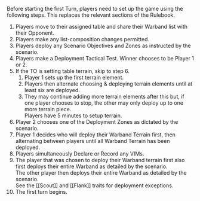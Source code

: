 Before starting the first Turn, players need to set up the game using the following steps. This replaces the relevant sections of the Rulebook.
1. Players move to their assigned table and share their Warband list with their Opponent.
2. Players make any list-composition changes permitted.
3. Players deploy any Scenario Objectives and Zones as instructed by the scenario.
4. Players make a Deployment Tactical Test. Winner chooses to be Player 1 or 2.
5. If the TO is setting table terrain, skip to step 6.
	1. Player 1 sets up the first terrain element.
	2. Players then alternate choosing & deploying terrain elements until at least six are deployed.
	3. They may continue adding more terrain elements after this but, if one player chooses to stop, the other may only deploy up to one more terrain piece.  
	   Players have 5 minutes to setup terrain.
6. Player 2 chooses one of the Deployment Zones as dictated by the scenario.
7. Player 1 decides who will deploy their Warband Terrain first, then alternating between players until all Warband Terrain has been deployed.
8. Players simultaneously Declare or Record any VIMs.
9. The player that was chosen to deploy their Warband terrain first also first deploys their entire Warband as detailed by the scenario.  
   The other player then deploys their entire Warband as detailed by the scenario.  
   See the [[Scout]] and [[Flank]] traits for deployment exceptions.
10. The first turn begins.